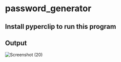 # password_generator
## Install pyperclip to run this program 
## Output
![Screenshot (20)](https://user-images.githubusercontent.com/87319414/144414248-13879809-2635-415c-9839-a91aa5bc655e.png)
